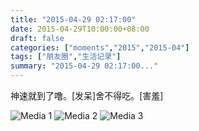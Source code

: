 ```yaml
---
title: "2015-04-29 02:17:00"
date: 2015-04-29T10:00:00+08:00
draft: false
categories: ["moments","2015","2015-04"]
tags: ["朋友圈","生活记录"]
summary: "2015-04-29 02:17:00..."
---
```


神速就到了噜。[发呆]舍不得吃。[害羞]

![Media 1](/Moments/photos/2015-04-29/201504290217000.jpg)
![Media 2](/Moments/photos/2015-04-29/201504290217001.jpg)
![Media 3](/Moments/photos/2015-04-29/201504290217002.jpg)

